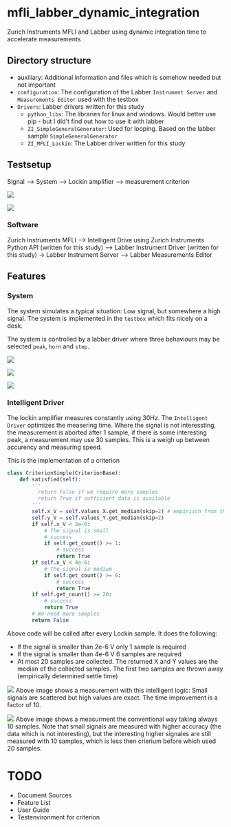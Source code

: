 # mfli_labber_dynamic_integration
Zurich Instruments MFLI and Labber using dynamic integration time to accelerate measurements

## Directory structure
- auxiliary: Additional information and files which is somehow needed but not important
- `configuration`: The configuration of the Labber `Instrument Server` and `Measurements Editor` used with the testbox
- `Drivers`: Labber drivers written for this study
  - `python_libs`: The libraries for linux and windows. Would better use pip - but I did't find out how to use it with labber
  - `ZI_SimpleGeneralGenerator`: Used for looping. Based on the labber sample `SimpleGeneralGenerator`
  - `ZI_MFLI_Lockin`: The Labber driver written for this study

## Testsetup

Signal --> System --> Lockin amplifier --> measurement criterion

![](readme_setup_equipment.jpg)

![](readme_setup_logic.png)

### Software

Zurich Instruments MFLI --> Intelligent Drive using Zurich Instruments Python API (written for this study) --> Labber Instrument Driver (written for this study) -> Labber Instrument Server --> Labber Measurements Editor

## Features

### System
The system simulates a typical situation: Low signal, but somewhere a high signal. The system is implemented in the `testbox` which fits nicely on a desk.

The system is controlled by a labber driver where three behaviours may be selected `peak`, `horn` and `step`.

![](readme_system_peak.png)

![](readme_system_horn.png)

![](readme_system_step.png)

### Intelligent Driver
The lockin amplifier measures constantly using 30Hz. The `Intelligent Driver` optimizes the measering time. Where the signal is not interessting, the measurement is aborted after 1 sample, if there is some interesting peak, a measurement may use 30 samples. This is a weigh up between accurency and measuring speed.

This is the implementation of a criterion
``` Python
class CriterionSimple(CriterionBase):
    def satisfied(self):
        '''
          return False if we require more samples
          return True if sufficient data is available
        '''
        self.x_V = self.values_X.get_median(skip=2) # empirisch from the step response: The first two samples are wrong
        self.y_V = self.values_Y.get_median(skip=2)
        if self.x_V < 2e-6:
            # The signal is small
            # success
            if self.get_count() >= 1:
                # success
                return True
        if self.x_V < 4e-6:
            # The signal is medium
            if self.get_count() >= 6:
                # success
                return True
        if self.get_count() >= 20:
            # success
            return True
        # We need more samples
        return False
```
Above code will be called after every Lockin sample. It does the following:
- If the signal is smaller than 2e-6 V only 1 sample is required
- If the signal is smaller than 4e-6 V 6 samples are required
- At most 20 samples are collected.
The returned X and Y values are the median of the collected samples. The first two samples are thrown away (empirically determined settle time)

![](readme_criterion_simple.png)
Above image shows a measurement with this intelligent logic: Small signals are scattered but high values are exact. The time improvement is a factor of 10.

![](readme_criterion_10.png)
Above image shows a measurment the conventional way taking always 10 samples. Note that small signals are measured with higher accuracy (the data which is not interesting), but the interesting higher signales are still measured with 10 samples, which is less then crierium before which used 20 samples.

# TODO
- Document Sources
- Feature List
- User Guide
- Testenvironment for criterion